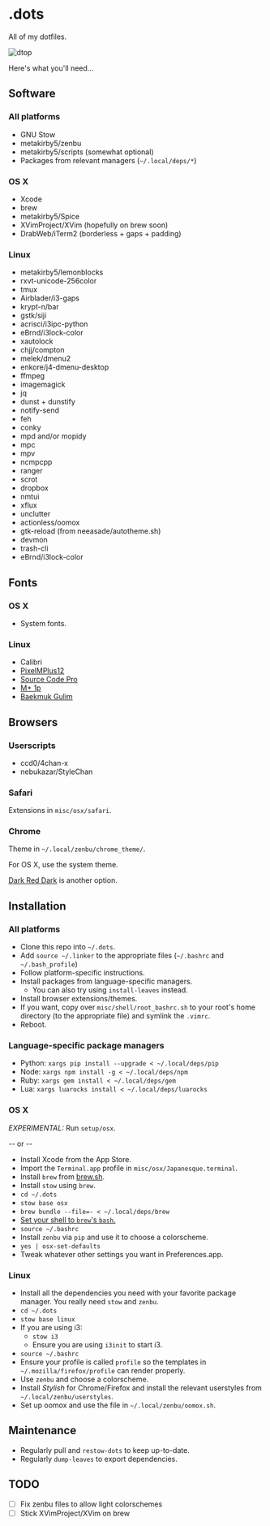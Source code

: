 .dots
=====

All of my dotfiles.

![dtop](https://s.kirbi.es/dtop.png)

Here's what you'll need...

## Software

### All platforms

- GNU Stow
- metakirby5/zenbu
- metakirby5/scripts (somewhat optional)
- Packages from relevant managers (`~/.local/deps/*`)

### OS X

- Xcode
- brew
- metakirby5/Spice
- XVimProject/XVim (hopefully on brew soon)
- DrabWeb/iTerm2 (borderless + gaps + padding)

### Linux

- metakirby5/lemonblocks
- rxvt-unicode-256color
- tmux
- Airblader/i3-gaps
- krypt-n/bar
- gstk/siji
- acrisci/i3ipc-python
- eBrnd/i3lock-color
- xautolock
- chjj/compton
- melek/dmenu2
- enkore/j4-dmenu-desktop
- ffmpeg
- imagemagick
- jq
- dunst + dunstify
- notify-send
- feh
- conky
- mpd and/or mopidy
- mpc
- mpv
- ncmpcpp
- ranger
- scrot
- dropbox
- nmtui
- xflux
- unclutter
- actionless/oomox
- gtk-reload (from neeasade/autotheme.sh)
- devmon
- trash-cli
- eBrnd/i3lock-color

## Fonts

### OS X

- System fonts.

### Linux

- Calibri
- [PixelMPlus12](https://osdn.jp/projects/mix-mplus-ipa/releases/58930)
- [Source Code Pro](https://github.com/adobe-fonts/source-code-pro)
- [M+ 1p](http://mplus-fonts.osdn.jp/mplus-outline-fonts/download/)
- [Baekmuk Gulim](http://www.freekoreanfont.com/baekmuk-gulim-download/)

## Browsers

### Userscripts

- ccd0/4chan-x
- nebukazar/StyleChan

### Safari

Extensions in `misc/osx/safari`.

### Chrome

Theme in `~/.local/zenbu/chrome_theme/`.

For OS X, use the system theme.

[Dark Red Dark](https://chrome.google.com/webstore/detail/dark-red-dark/blhnkflbilekjahkjkkjchfkkhgcnfjj) is another option.

## Installation

### All platforms

- Clone this repo into `~/.dots`.
- Add `source ~/.linker` to the appropriate files
  (`~/.bashrc` and `~/.bash_profile`)
- Follow platform-specific instructions.
- Install packages from language-specific managers.
  - You can also try using `install-leaves` instead.
- Install browser extensions/themes.
- If you want, copy over `misc/shell/root_bashrc.sh` to your root's
  home directory (to the appropriate file) and symlink the `.vimrc`.
- Reboot.

### Language-specific package managers

- Python: `xargs pip install --upgrade < ~/.local/deps/pip`
- Node: `xargs npm install -g < ~/.local/deps/npm`
- Ruby: `xargs gem install < ~/.local/deps/gem`
- Lua: `xargs luarocks install < ~/.local/deps/luarocks`

### OS X

*EXPERIMENTAL:* Run `setup/osx`.

-- or --

- Install Xcode from the App Store.
- Import the `Terminal.app` profile in `misc/osx/Japanesque.terminal`.
- Install `brew` from [brew.sh](http://brew.sh/).
- Install `stow` using `brew`.
- `cd ~/.dots`
- `stow base osx`
- `brew bundle --file=- < ~/.local/deps/brew`
- [Set your shell to `brew`'s `bash`.](https://johndjameson.com/blog/updating-your-shell-with-homebrew/)
- `source ~/.bashrc`
- Install `zenbu` via `pip` and use it to choose a colorscheme.
- `yes | osx-set-defaults`
- Tweak whatever other settings you want in Preferences.app.

### Linux

- Install all the dependencies you need with your favorite package
  manager. You really need `stow` and `zenbu`.
- `cd ~/.dots`
- `stow base linux`
- If you are using i3:
  - `stow i3`
  - Ensure you are using `i3init` to start i3.
- `source ~/.bashrc`
- Ensure your profile is called `profile` so the templates in
  `~/.mozilla/firefox/profile` can render properly.
- Use `zenbu` and choose a colorscheme.
- Install *Stylish* for Chrome/Firefox and install the relevant userstyles
  from `~/.local/zenbu/userstyles`.
- Set up oomox and use the file in `~/.local/zenbu/oomox.sh`.

## Maintenance

- Regularly pull and `restow-dots` to keep up-to-date.
- Regularly `dump-leaves` to export dependencies.

## TODO

- [ ] Fix zenbu files to allow light colorschemes
- [ ] Stick XVimProject/XVim on brew
